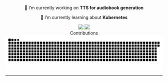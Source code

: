 <div align="center">
 
 🔭 I’m currently working on **TTS for audiobook generation**
 
 🌱 I’m currently learning about **Kubernetes**

 </div>

<div align="center">
    <img src="https://skillicons.dev/icons?i=html,css,vscode,github,git" />
    <img src="https://skillicons.dev/icons?i=python,javascript,c,java,mysql" /><br>
</div>
<div align="center">
  Contributions
  <img alt="snake eating my contributions" src="https://raw.githubusercontent.com/Allicai/Allicai/output/github-contribution-grid-snake.svg" />
</div>

<hr/>

